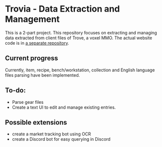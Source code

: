 # Trovia - Data Extraction and Management

This is a 2-part project. This repository focuses on extracting and managing data extracted from client files of Trove, a voxel MMO. The actual website code is in [a separate repository](https://github.com/ngaionice/trovia-s).

## Current progress

Currently, item, recipe, bench/workstation, collection and English language files parsing have been implemented. 

## To-do:

- Parse gear files
- Create a text UI to edit and manage existing entries.

## Possible extensions

- create a market tracking bot using OCR
- create a Discord bot for easy querying in Discord
